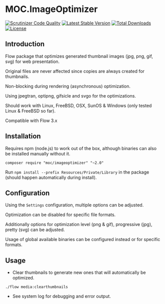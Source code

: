 MOC.ImageOptimizer
==================

[![Scrutinizer Code Quality](https://scrutinizer-ci.com/g/mocdk/MOC.ImageOptimizer/badges/quality-score.png?b=master)](https://scrutinizer-ci.com/g/mocdk/MOC.ImageOptimizer/?branch=master)
[![Latest Stable Version](https://poser.pugx.org/moc/imageoptimizer/v/stable)](https://packagist.org/packages/moc/imageoptimizer)
[![Total Downloads](https://poser.pugx.org/moc/imageoptimizer/downloads)](https://packagist.org/packages/moc/imageoptimizer)
[![License](https://poser.pugx.org/moc/imageoptimizer/license)](https://packagist.org/packages/moc/imageoptimizer)

Introduction
------------

Flow package that optimizes generated thumbnail images (jpg, png, gif, svg) for web presentation.

Original files are never affected since copies are always created for thumbnails.

Non-blocking during rendering (asynchronous) optimization.

Using jpegtran, optipng, gifsicle and svgo for the optimizations.

Should work with Linux, FreeBSD, OSX, SunOS & Windows (only tested Linux & FreeBSD so far).

Compatible with Flow 3.x

Installation
------------

Requires npm (node.js) to work out of the box, although binaries can also be installed manually without it.

```composer require "moc/imageoptimizer" "~2.0"```

Run `npm install --prefix Resources/Private/Library` in the package (should happen automatically during install).

Configuration
-------------

Using the ``Settings`` configuration, multiple options can be adjusted.

Optimization can be disabled for specific file formats.

Additionally options for optimization level (png & gif), progressive (jpg), pretty (svg) can be adjusted.

Usage of global available binaries can be configured instead or for specific formats.

Usage
-----

* Clear thumbnails to generate new ones that will automatically be optimized.

```./flow media:clearthumbnails```

* See system log for debugging and error output.

